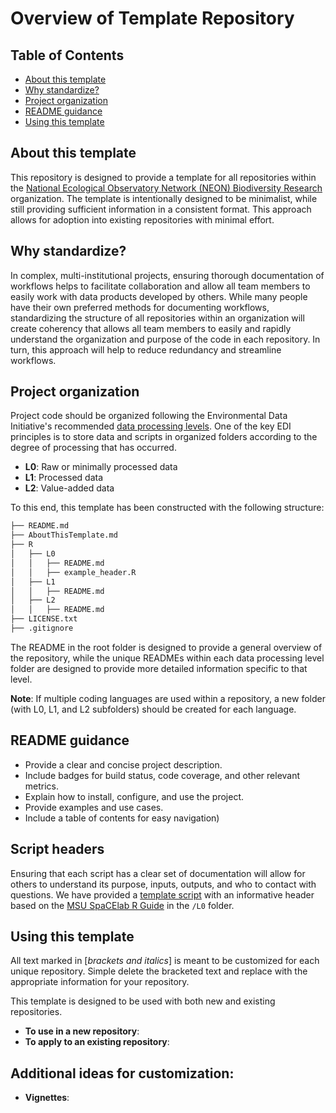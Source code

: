 # Overview of Template Repository 

## Table of Contents
- [About this template](#About-this-template)
- [Why standardize?](#Why-standardize?)
- [Project organization](#Project-organization)
- [README guidance](#README-guidance)
- [Using this template](#Using-this-template)

## About this template 

This repository is designed to provide a template for all repositories within the [National Ecological Observatory Network (NEON) Biodiversity Research](https://github.com/NEON-biodiversity) organization. The template is intentionally designed to be minimalist, while still providing sufficient information in a consistent format. This approach allows for adoption into existing repositories with minimal effort. 

## Why standardize? 

In complex, multi-institutional projects, ensuring thorough documentation of workflows helps to facilitate collaboration and allow all team members to easily work with data products developed by others. While many people have their own preferred methods for documenting workflows, standardizing the structure of all repositories within an organization will create coherency that allows all team members to easily and rapidly understand the organization and purpose of the code in each repository. In turn, this approach will help to reduce redundancy and streamline workflows. 

## Project organization 

Project code should be organized following the Environmental Data Initiative's recommended [data processing levels](https://edirepository.org/resources/cleaning-data-and-quality-control). One of the key EDI principles is to store data and scripts in organized folders according to the degree of processing that has occurred. 

* **L0**: Raw or minimally processed data
* **L1**: Processed data 
* **L2**: Value-added data 

To this end, this template has been constructed with the following structure: 

```bash
├── README.md
├── AboutThisTemplate.md
├── R
│   ├── L0
│   │   ├── README.md
│   │   ├── example_header.R
│   ├── L1
│   │   ├── README.md
│   ├── L2
│   │   ├── README.md
├── LICENSE.txt
├── .gitignore
```

The  README in the root folder is designed to provide a general overview of the repository, while the unique READMEs within each data processing level folder are designed to provide more detailed information specific to that level. 

**Note**: If multiple coding languages are used within a repository, a new folder (with L0, L1, and L2 subfolders) should be created for each language. 

## README guidance

* Provide a clear and concise project description.
* Include badges for build status, code coverage, and other relevant metrics.
* Explain how to install, configure, and use the project.
* Provide examples and use cases.
* Include a table of contents for easy navigation) 

## Script headers

Ensuring that each script has a clear set of documentation will allow for others to understand its purpose, inputs, outputs, and who to contact with questions. We have provided a [template script](https://github.com/NEON-biodiversity/template_repository/blob/main/L0/example_header.R) with an informative header based on the [MSU SpaCElab R Guide](https://space-lab-msu.github.io/r_guide/documentation.html) in the `/L0` folder.  

## Using this template

All text marked in [*brackets and italics*] is meant to be customized for each unique repository. Simple delete the bracketed text and replace with the appropriate information for your repository. 

This template is designed to be used with both new and existing repositories. 

* **To use in a new repository**: 
* **To apply to an existing repository**: 

## Additional ideas for customization: 

* **Vignettes**: 
